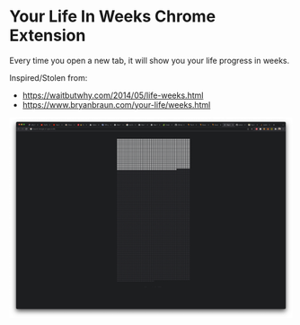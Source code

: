 # Your Life In Weeks Chrome Extension

Every time you open a new tab, it will show you your life progress in weeks.

Inspired/Stolen from:

- https://waitbutwhy.com/2014/05/life-weeks.html
- https://www.bryanbraun.com/your-life/weeks.html

![alt text](https://github.com/antonjlin/your-life-in-weeks-chrome-extension/blob/main/image.png?raw=true)
